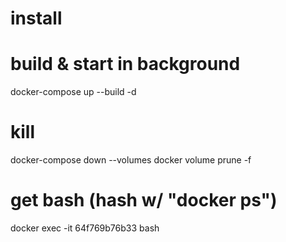 # install 

# build & start in background
docker-compose up --build -d

# kill
docker-compose down --volumes
docker volume prune -f

# get bash (hash w/ "docker ps")
docker exec -it 64f769b76b33  bash
